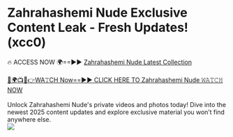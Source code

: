 # Zahrahashemi Nude Exclusive Content Leak - Fresh Updates! (xcc0)

🔥 ACCESS NOW 🌍==►► <a href="https://tinyurl.com/yc657z5k" rel="nofollow">Zahrahashemi Nude Latest Collection</a>
<br><br>
[🔴🌍📺📱👉WA𝚃CH Now==►► CLICK HERE TO Zahrahashemi Nude 𝚆𝙰𝚃𝙲𝙷 NOW](https://tinyurl.com/yc657z5k)
<br><br>
Unlock Zahrahashemi Nude's private videos and photos today! Dive into the newest 2025 content updates and explore exclusive material you won’t find anywhere else.
<br>
<a href="https://tinyurl.com/yc657z5k" rel="nofollow" data-target="animated-image.originalLink"><img src="https://camo.githubusercontent.com/8a4f000d20f83aca3bf7ec5f350d767afa0574a8a352519fd8cfa583a6f93a33/68747470733a2f2f692e696d6775722e636f6d2f644a486b345a712e676966" data-canonical-src="https://i.imgur.com/dJHk4Zq.gif" style="max-width: 100%; display: inline-block;" data-target="animated-image.originalImage"></a>
<br>
